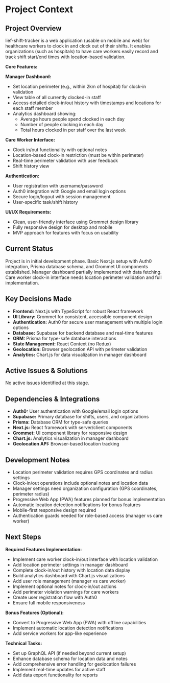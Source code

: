 # Project Context

## Project Overview

lief-shift-tracker is a web application (usable on mobile and web) for healthcare workers to clock in and clock out of their shifts. It enables organizations (such as hospitals) to have care workers easily record and track shift start/end times with location-based validation.

**Core Features:**

**Manager Dashboard:**
- Set location perimeter (e.g., within 2km of hospital) for clock-in validation
- View table of all currently clocked-in staff
- Access detailed clock-in/out history with timestamps and locations for each staff member
- Analytics dashboard showing:
  - Average hours people spend clocked in each day
  - Number of people clocking in each day
  - Total hours clocked in per staff over the last week

**Care Worker Interface:**
- Clock in/out functionality with optional notes
- Location-based clock-in restriction (must be within perimeter)
- Real-time perimeter validation with user feedback
- Shift history view

**Authentication:**
- User registration with username/password
- Auth0 integration with Google and email login options
- Secure login/logout with session management
- User-specific task/shift history

**UI/UX Requirements:**
- Clean, user-friendly interface using Grommet design library
- Fully responsive design for desktop and mobile
- MVP approach for features with focus on usability

## Current Status

Project is in initial development phase. Basic Next.js setup with Auth0 integration, Prisma database schema, and Grommet UI components established. Manager dashboard partially implemented with data fetching. Care worker clock-in interface needs location perimeter validation and full implementation.

## Key Decisions Made

- **Frontend:** Next.js with TypeScript for robust React framework
- **UI Library:** Grommet for consistent, accessible component design
- **Authentication:** Auth0 for secure user management with multiple login options
- **Database:** Supabase for backend database and real-time features
- **ORM:** Prisma for type-safe database interactions
- **State Management:** React Context (no Redux)
- **Geolocation:** Browser geolocation API with perimeter validation
- **Analytics:** Chart.js for data visualization in manager dashboard

## Active Issues & Solutions

No active issues identified at this stage.

## Dependencies & Integrations

- **Auth0:** User authentication with Google/email login options
- **Supabase:** Primary database for shifts, users, and organizations
- **Prisma:** Database ORM for type-safe queries
- **Next.js:** React framework with server/client components
- **Grommet:** UI component library for responsive design
- **Chart.js:** Analytics visualization in manager dashboard
- **Geolocation API:** Browser-based location tracking

## Development Notes

- Location perimeter validation requires GPS coordinates and radius settings
- Clock-in/out operations include optional notes and location data
- Manager settings need organization configuration (GPS coordinates, perimeter radius)
- Progressive Web App (PWA) features planned for bonus implementation
- Automatic location detection notifications for bonus features
- Mobile-first responsive design required
- Authentication guards needed for role-based access (manager vs care worker)

## Next Steps

**Required Features Implementation:**
- Implement care worker clock-in/out interface with location validation
- Add location perimeter settings in manager dashboard
- Complete clock-in/out history with location data display
- Build analytics dashboard with Chart.js visualizations
- Add user role management (manager vs care worker)
- Implement optional notes for clock-in/out actions
- Add perimeter violation warnings for care workers
- Create user registration flow with Auth0
- Ensure full mobile responsiveness

**Bonus Features (Optional):**
- Convert to Progressive Web App (PWA) with offline capabilities
- Implement automatic location detection notifications
- Add service workers for app-like experience

**Technical Tasks:**
- Set up GraphQL API (if needed beyond current setup)
- Enhance database schema for location data and notes
- Add comprehensive error handling for geolocation failures
- Implement real-time updates for active staff
- Add data export functionality for reports